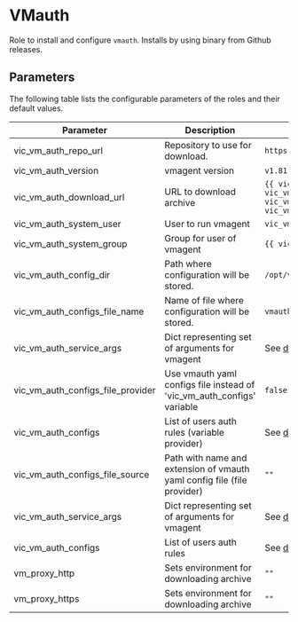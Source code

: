 # VMauth

Role to install and configure `vmauth`. Installs by using binary from Github releases.

## Parameters

The following table lists the configurable parameters of the roles and their default values.

| Parameter                           | Description                                                         | Default                                                                                               |
|-------------------------------------|---------------------------------------------------------------------|-------------------------------------------------------------------------------------------------------|
| vic_vm_auth_repo_url                | Repository to use for download.                                     | `https://github.com/VictoriaMetrics/VictoriaMetrics`                                                  |
| vic_vm_auth_version                 | vmagent version                                                     | `v1.81.2`                                                                                             |
| vic_vm_auth_download_url            | URL to download archive                                             | `{{ vic_vm_auth_repo_url }}/releases/download/{{ vic_vm_auth_version }}/vmutils{{ vic_vm_auth_platform }}-{{ go_arch }}-{{ vic_vm_auth_version }}.tar.gz` |
| vic_vm_auth_system_user             | User to run vmagent                                                 | `vic_vm_vmauth`                                                                                        |
| vic_vm_auth_system_group            | Group for user of vmagent                                           | `{{ vic_vm_auth_system_user }}`                                                                           |
| vic_vm_auth_config_dir              | Path where configuration will be stored.                            | `/opt/vic-vmauth`                                                                                    |
| vic_vm_auth_configs_file_name       | Name of file where configuration will be stored.                    | `vmauth_config.yml`                                                                                    |
| vic_vm_auth_service_args            | Dict representing set of arguments for vmagent                      | See [defaults](defaults/main.yml)                                                                     |
| vic_vm_auth_configs_file_provider   | Use vmauth yaml configs file instead of 'vic_vm_auth_configs' variable                                          | `false`
| vic_vm_auth_configs                 | List of users auth rules (variable provider)                        | See [defaults](defaults/main.yml)                                                                     |
| vic_vm_auth_configs_file_source     | Path with name and extension of vmauth yaml config file (file provider)                          | `""`
| vic_vm_auth_service_args            | Dict representing set of arguments for vmagent                      | See [defaults](defaults/main.yml)                                                                     |
| vic_vm_auth_configs                 | List of users auth rules                                            | See [defaults](defaults/main.yml)                                                                     |
| vm_proxy_http                       | Sets environment for downloading archive                            | `""`                                                                                                  |
| vm_proxy_https                      | Sets environment for downloading archive                            | `""`                                                                                                  |
